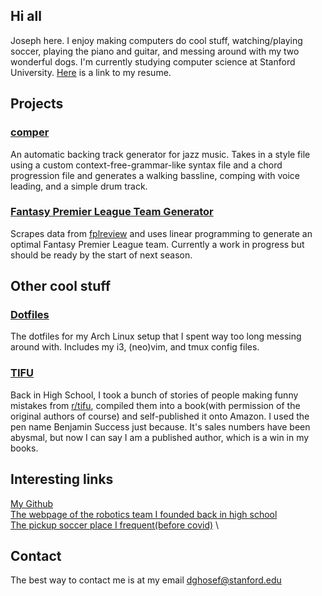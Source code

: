 ## Hi all
Joseph here. I enjoy making computers do cool stuff, watching/playing soccer, playing the piano and guitar, and messing around with my two wonderful dogs. I'm currently studying computer science at Stanford University. [Here](dghosef.github.io/I-have-not-made-a-resume-yet-but-i-will-soon-and-will-post-it-here) is a link to my resume.

## Projects

### [comper](https://github.com/dghosef/comper)
An automatic backing track generator for jazz music. Takes in a style file using a custom context-free-grammar-like syntax file and a chord progression file and generates a walking bassline, comping with voice leading, and a simple drum track.

### [Fantasy Premier League Team Generator](https://github.com/dghosef/FPL-team-generator)
Scrapes data from [fplreview](https://fplreview.com/) and uses linear programming to generate an optimal Fantasy Premier League team. Currently a work in progress but should be ready by the start of next season.

## Other cool stuff

### [Dotfiles](https://github.com/dghosef/dotfiles)
The dotfiles for my Arch Linux setup that I spent way too long messing around with. Includes my i3, (neo)vim, and tmux config files.

### [TIFU](https://www.amazon.com/TIFU-Mortifying-confessions-internet-community-ebook/dp/B081Z794ZD/ref=sr_1_1?dchild=1&keywords=tifu&qid=1608609736&s=books&sr=1-1)
Back in High School, I took a bunch of stories of people making funny mistakes from [r/tifu](https://reddit.com/r/tifu), compiled them into a book(with permission of the original authors of course) and self-published it onto Amazon. I used the pen name Benjamin Success just because. It's sales numbers have been abysmal, but now I can say I am a published author, which is a win in my books.

## Interesting links
[My Github](https://github.com/dghosef/) \
[The webpage of the robotics team I founded back in high school](https://heritage-schools.org/academics/robotics/) \
[The pickup soccer place I frequent(before covid)](https://northridgefutsal.soccer/) \

## Contact
The best way to contact me is at my email [dghosef@stanford.edu](mailto:dghosef@stanford.edu)
